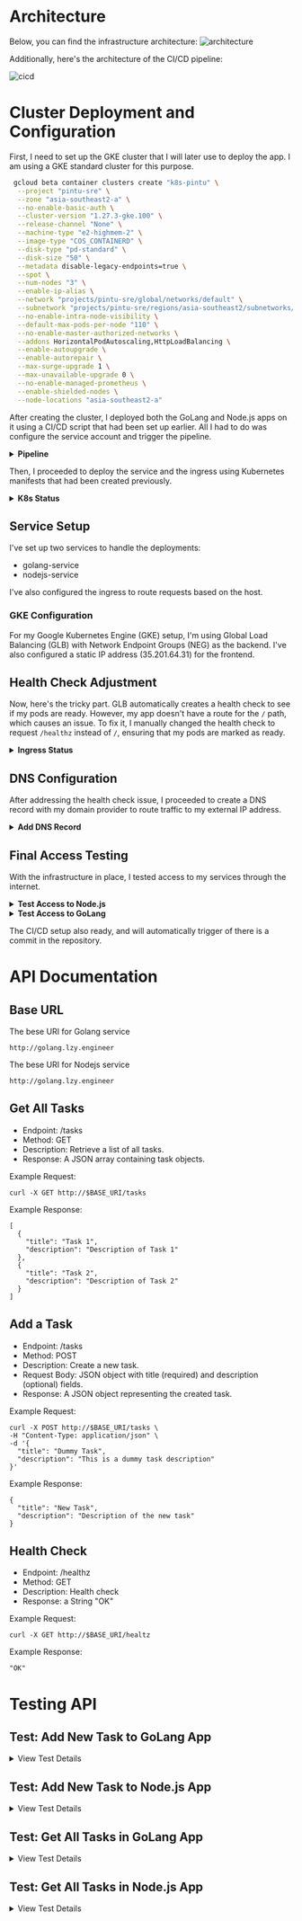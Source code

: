 # Architecture

Below, you can find the infrastructure architecture:
![architecture](./img/architecture.png)

Additionally, here's the architecture of the CI/CD pipeline:

![cicd](./img/cicdPipeline.png)

# Cluster Deployment and Configuration

First, I need to set up the GKE cluster that I will later use to deploy the app. I am using a GKE standard cluster for this purpose.

```bash
 gcloud beta container clusters create "k8s-pintu" \
  --project "pintu-sre" \
  --zone "asia-southeast2-a" \
  --no-enable-basic-auth \
  --cluster-version "1.27.3-gke.100" \
  --release-channel "None" \
  --machine-type "e2-highmem-2" \
  --image-type "COS_CONTAINERD" \
  --disk-type "pd-standard" \
  --disk-size "50" \
  --metadata disable-legacy-endpoints=true \
  --spot \
  --num-nodes "3" \
  --enable-ip-alias \
  --network "projects/pintu-sre/global/networks/default" \
  --subnetwork "projects/pintu-sre/regions/asia-southeast2/subnetworks/default" \
  --no-enable-intra-node-visibility \
  --default-max-pods-per-node "110" \
  --no-enable-master-authorized-networks \
  --addons HorizontalPodAutoscaling,HttpLoadBalancing \
  --enable-autoupgrade \
  --enable-autorepair \
  --max-surge-upgrade 1 \
  --max-unavailable-upgrade 0 \
  --no-enable-managed-prometheus \
  --enable-shielded-nodes \
  --node-locations "asia-southeast2-a"
```
After creating the cluster, I deployed both the GoLang and Node.js apps on it using a CI/CD script that had been set up earlier. All I had to do was configure the service account and trigger the pipeline.

<details>
<summary><strong>Pipeline</strong></summary>

![Successful Pipeline](./img/successfulPipeline.png)
</details>

Then, I proceeded to deploy the service and the ingress using Kubernetes manifests that had been created previously.

<details>
<summary><strong>K8s Status</strong></summary>

![K8s Resource Status](./img/getK8sResource.png)
</details>

## Service Setup

I've set up two services to handle the deployments:
- golang-service
- nodejs-service

I've also configured the ingress to route requests based on the host.

### GKE Configuration

For my Google Kubernetes Engine (GKE) setup, I'm using Global Load Balancing (GLB) with Network Endpoint Groups (NEG) as the backend. I've also configured a static IP address (35.201.64.31) for the frontend.

## Health Check Adjustment

Now, here's the tricky part. GLB automatically creates a health check to see if my pods are ready. However, my app doesn't have a route for the `/` path, which causes an issue. To fix it, I manually changed the health check to request `/healthz` instead of `/`, ensuring that my pods are marked as ready.

<details>
<summary><strong>Ingress Status</strong></summary>

![Ingress Ready](./img/ingressReady.png)
</details>

## DNS Configuration

After addressing the health check issue, I proceeded to create a DNS record with my domain provider to route traffic to my external IP address.

<details>
<summary><strong>Add DNS Record</strong></summary>

![DNS Record Configuration](./img/dnsRecord.png)
</details>

## Final Access Testing

With the infrastructure in place, I tested access to my services through the internet.

<details>
<summary><strong>Test Access to Node.js</strong></summary>

![Node.js Access](./img/nodejsOK.png)
</details>

<details>
<summary><strong>Test Access to GoLang</strong></summary>

![GoLang Access](./img/golangOK.png)
</details>



The CI/CD setup also ready, and will automatically trigger of there is a commit in the repository.

# API Documentation
## Base URL
The bese URI for Golang service
```
http://golang.lzy.engineer
```

The bese URI for Nodejs service
```
http://golang.lzy.engineer
```
## Get All Tasks
- Endpoint: /tasks
- Method: GET
- Description: Retrieve a list of all tasks.
- Response: A JSON array containing task objects.

Example Request:
```
curl -X GET http://$BASE_URI/tasks
```

Example Response:
```
[
  {
    "title": "Task 1",
    "description": "Description of Task 1"
  },
  {
    "title": "Task 2",
    "description": "Description of Task 2"
  }
]
```

## Add a Task
- Endpoint: /tasks
- Method: POST
- Description: Create a new task.
- Request Body: JSON object with title (required) and description (optional) fields.
- Response: A JSON object representing the created task.

Example Request:
```
curl -X POST http://$BASE_URI/tasks \
-H "Content-Type: application/json" \
-d '{
  "title": "Dummy Task",
  "description": "This is a dummy task description"
}'
```

Example Response:

```
{
  "title": "New Task",
  "description": "Description of the new task"
}
```

## Health Check
- Endpoint: /healthz
- Method: GET
- Description: Health check
- Response: a String "OK"

Example Request:
```
curl -X GET http://$BASE_URI/healtz
```

Example Response:
```
"OK"
```

# Testing API

## Test: Add New Task to GoLang App

<details>
<summary>View Test Details</summary>

![Add Task to GoLang](./img/addTaskGolang.png)

</details>

## Test: Add New Task to Node.js App

<details>
<summary>View Test Details</summary>

![Add Task to Node.js](./img/addTaskNodejs.png)

</details>

## Test: Get All Tasks in GoLang App

<details>
<summary>View Test Details</summary>

![Get Tasks in GoLang](./img/getTasksGolang.png)

</details>

## Test: Get All Tasks in Node.js App

<details>
<summary>View Test Details</summary>

![Get Tasks in Node.js](./img/getTasksNodejs.png)

</details>
